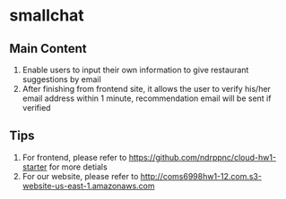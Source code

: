 # smallchat
## Main Content
1. Enable users to input their own information to give restaurant suggestions by email
2. After finishing from frontend site, it allows the user to verify his/her email address within 1 minute, recommendation email will be sent if verified 

## Tips
1. For frontend, please refer to https://github.com/ndrppnc/cloud-hw1-starter for more detials
2. For our website, please refer to http://coms6998hw1-12.com.s3-website-us-east-1.amazonaws.com
